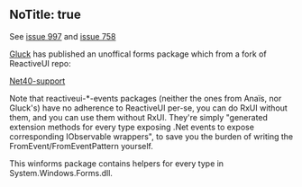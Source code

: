 NoTitle: true
---
See [issue 997](https://github.com/reactiveui/ReactiveUI/issues/997) and [issue 758](https://github.com/reactiveui/ReactiveUI/issues/758)

[Gluck](https://github.com/gluck) has published an unoffical forms package which from a fork of ReactiveUI repo:

[Net40-support](https://github.com/gluck/ReactiveUI/commits/Net40-support)

Note that reactiveui-*-events packages (neither the ones from Anaïs, nor Gluck's) have no adherence to ReactiveUI per-se, you can do RxUI without them, and you can use them without RxUI. They're simply "generated extension methods for every type exposing .Net events to expose corresponding IObservable wrappers", to save you the burden of writing the FromEvent/FromEventPattern yourself.

This winforms package contains helpers for every type in System.Windows.Forms.dll.
